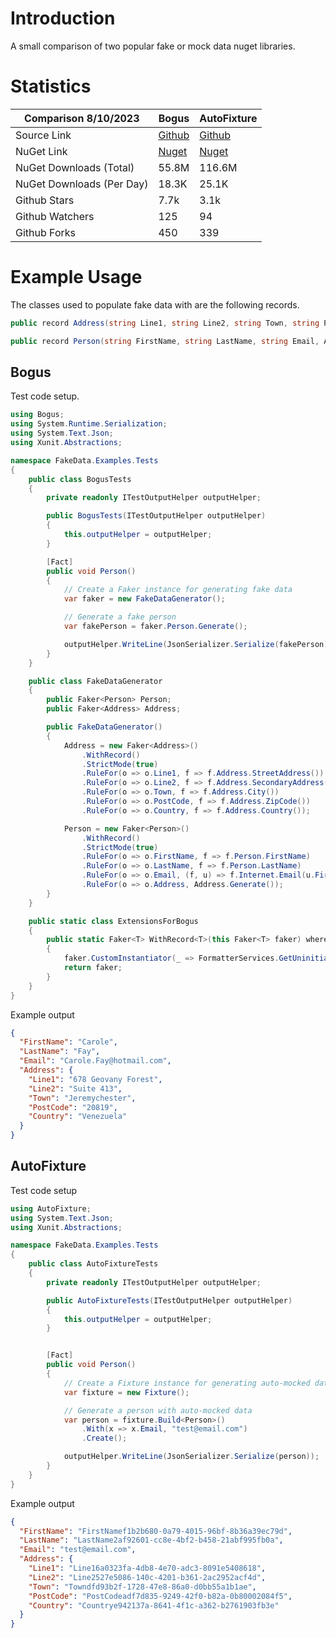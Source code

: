 # Introduction

A small comparison of two popular fake or mock data nuget libraries. 

# Statistics

| Comparison 8/10/2023      | Bogus                                         | AutoFixture                                          |
| ------------------------- | --------------------------------------------- | ---------------------------------------------------- |
| Source Link               | [Github](https://github.com/bchavez/Bogus)    | [Github](https://github.com/AutoFixture/AutoFixture) |
| NuGet Link                | [Nuget](https://www.nuget.org/packages/Bogus) | [Nuget](https://www.nuget.org/packages/AutoFixture)  |
| NuGet Downloads (Total)   | 55.8M                                         | 116.6M                                               |
| NuGet Downloads (Per Day) | 18.3K                                         | 25.1K                                                |
| Github Stars              | 7.7k                                          | 3.1k                                                 |
| Github Watchers           | 125                                           | 94                                                   |
| Github Forks              | 450                                           | 339                                                  |

# Example Usage

The classes used to populate fake data with are the following records. 

```csharp
public record Address(string Line1, string Line2, string Town, string PostCode, string Country);

public record Person(string FirstName, string LastName, string Email, Address Address);
```

## Bogus 

Test code setup.

```csharp
using Bogus;
using System.Runtime.Serialization;
using System.Text.Json;
using Xunit.Abstractions;

namespace FakeData.Examples.Tests
{
    public class BogusTests
    {
        private readonly ITestOutputHelper outputHelper;

        public BogusTests(ITestOutputHelper outputHelper)
        {
            this.outputHelper = outputHelper;
        }

        [Fact]
        public void Person()
        {
            // Create a Faker instance for generating fake data
            var faker = new FakeDataGenerator();

            // Generate a fake person
            var fakePerson = faker.Person.Generate();

            outputHelper.WriteLine(JsonSerializer.Serialize(fakePerson));
        }
    }

    public class FakeDataGenerator
    {
        public Faker<Person> Person;
        public Faker<Address> Address;

        public FakeDataGenerator() 
        {
            Address = new Faker<Address>()
                .WithRecord()
                .StrictMode(true)
                .RuleFor(o => o.Line1, f => f.Address.StreetAddress())
                .RuleFor(o => o.Line2, f => f.Address.SecondaryAddress())
                .RuleFor(o => o.Town, f => f.Address.City())
                .RuleFor(o => o.PostCode, f => f.Address.ZipCode())
                .RuleFor(o => o.Country, f => f.Address.Country());

            Person = new Faker<Person>()
                .WithRecord()
                .StrictMode(true)
                .RuleFor(o => o.FirstName, f => f.Person.FirstName)
                .RuleFor(o => o.LastName, f => f.Person.LastName)
                .RuleFor(o => o.Email, (f, u) => f.Internet.Email(u.FirstName, u.LastName))
                .RuleFor(o => o.Address, Address.Generate());
        }
    }

    public static class ExtensionsForBogus
    {
        public static Faker<T> WithRecord<T>(this Faker<T> faker) where T : class
        {
            faker.CustomInstantiator(_ => FormatterServices.GetUninitializedObject(typeof(T)) as T);
            return faker;
        }
    }
}
```

Example output

```json
{
  "FirstName": "Carole",
  "LastName": "Fay",
  "Email": "Carole.Fay@hotmail.com",
  "Address": {
    "Line1": "678 Geovany Forest",
    "Line2": "Suite 413",
    "Town": "Jeremychester",
    "PostCode": "20819",
    "Country": "Venezuela"
  }
}
```

## AutoFixture

Test code setup

```csharp
using AutoFixture;
using System.Text.Json;
using Xunit.Abstractions;

namespace FakeData.Examples.Tests
{
    public class AutoFixtureTests
    {
        private readonly ITestOutputHelper outputHelper;

        public AutoFixtureTests(ITestOutputHelper outputHelper)
        {
            this.outputHelper = outputHelper;
        }


        [Fact]
        public void Person()
        {
            // Create a Fixture instance for generating auto-mocked data
            var fixture = new Fixture();

            // Generate a person with auto-mocked data
            var person = fixture.Build<Person>()
                .With(x => x.Email, "test@email.com")
                .Create();

            outputHelper.WriteLine(JsonSerializer.Serialize(person));
        }
    }
}
```
Example output
```json
{
  "FirstName": "FirstNamef1b2b680-0a79-4015-96bf-8b36a39ec79d",
  "LastName": "LastName2af92601-cc8e-4bf2-b458-21abf995fb0a",
  "Email": "test@email.com",
  "Address": {
    "Line1": "Line16a0323fa-4db8-4e70-adc3-8091e5408618",
    "Line2": "Line2527e5086-140c-4201-b361-2ac2952acf4d",
    "Town": "Towndfd93b2f-1728-47e8-86a0-d0bb55a1b1ae",
    "PostCode": "PostCodeadf7d835-9249-42f0-b82a-0b80002084f5",
    "Country": "Countrye942137a-8641-4f1c-a362-b2761903fb3e"
  }
}
```